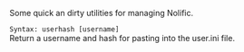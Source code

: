 Some quick an dirty utilities for managing Nolific.

`Syntax: userhash [username]`  
Return a username and hash for pasting into the user.ini file.
